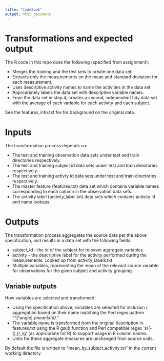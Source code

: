 ```yaml
---
title: "CodeBook"
output: html_document
---
```


# Transformations and expected output

The R code in this repo does the following (specified from assignment):
* Merges the training and the test sets to create one data set.
* Extracts only the measurements on the mean and standard deviation for each measurement. 
* Uses descriptive activity names to name the activities in the data set
* Appropriately labels the data set with descriptive variable names. 
* From the data set in step 4, creates a second, independent tidy data set with the average of each variable for each activity and each subject.

See the features_info.txt file for background on the original data.

# Inputs
The transformation process depends on:
* The test and training observation data sets under test and train directories respectively.
* The test and training subject id data sets under test and train directories respectively.
* The test and training activty id data sets under test and train directories respectively.
* The master feature (features.txt) data set which contains variable names corresponding to each column in the observation data sets.
* The activity label (activity_label.txt) data sets which contains activity id and name lookups.

# Outputs

The transformation process aggregates the source data per the above specification, and results in a data set with the following fields:
* subject_id - the id of the subject for relevant aggregate variables.
* activity - the descriptive label for the activity performed during the measurements. Looked up from activity_labels.txt.
* Multiple variables, representing the mean of the relevant source variable for observations for the given subject and activity grouping.

## Variable outputs
How variables are selected and transformed:
* Using the specification above, variables are selected for inclusion / aggregation based on their name matching the Perl regex pattern "^[^angle].*(mean|std).*".
* The variable name is transformed from the original description in features.txt using the R gsub function and Perl compatible regex 's/[-(),]/_/g' (as appropriate for R) to support usage in R column names.
* Units for these aggregate measures are unchanged from source units.

By default the file is written to "mean_by_subject_activity.txt" in the current working directory.